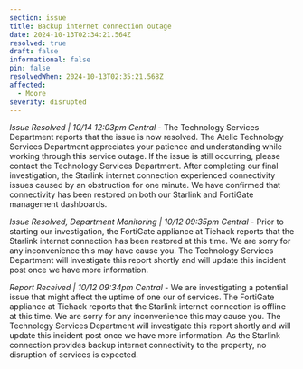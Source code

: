 ```yaml
---
section: issue
title: Backup internet connection outage
date: 2024-10-13T02:34:21.564Z
resolved: true
draft: false
informational: false
pin: false
resolvedWhen: 2024-10-13T02:35:21.568Z
affected:
  - Moore
severity: disrupted
---
```

*Issue Resolved | 10/14 12:03pm Central* - The Technology Services Department reports that the issue is now resolved. The Atelic Technology Services Department appreciates your patience and understanding while working through this service outage. If the issue is still occurring, please contact the Technology Services Department. After completing our final investigation, the Starlink internet connection experienced connectivity issues caused by an obstruction for one minute. We have confirmed that connectivity has been restored on both our Starlink and FortiGate management dashboards.

*Issue Resolved, Department Monitoring | 10/12 09:35pm Central* - Prior to starting our investigation, the FortiGate appliance at Tiehack reports that the Starlink internet connection has been restored at this time. We are sorry for any inconvenience this may have cause you. The Technology Services Department will investigate this report shortly and will update this incident post once we have more information.

*Report Received | 10/12 09:34pm Central* - We are investigating a potential issue that might affect the uptime of one our of services. The FortiGate appliance at Tiehack reports that the Starlink internet connection is offline at this time. We are sorry for any inconvenience this may cause you. The Technology Services Department will investigate this report shortly and will update this incident post once we have more information. As the Starlink connection provides backup internet connectivity to the property, no disruption of services is expected.